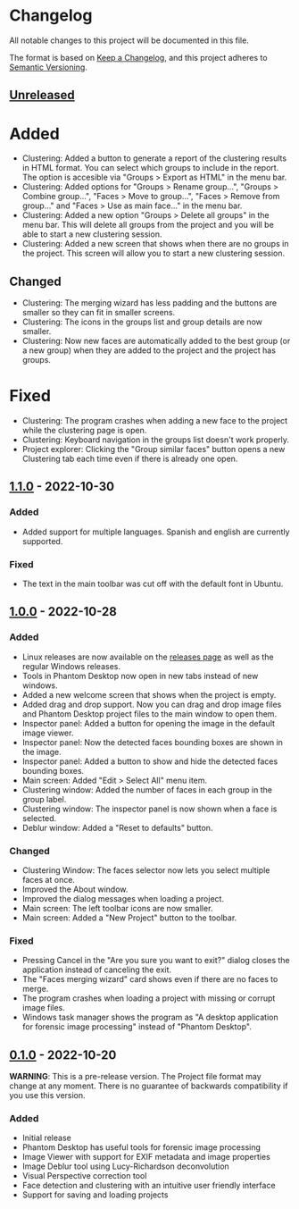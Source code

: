 # Changelog
All notable changes to this project will be documented in this file.

The format is based on [Keep a Changelog](https://keepachangelog.com/en/1.0.0/),
and this project adheres to [Semantic Versioning](https://semver.org/spec/v2.0.0.html).

## [Unreleased]

# Added

- Clustering: Added a button to generate a report of the clustering results in HTML format. You can select which groups to include in the report. The option is accesible via "Groups > Export as HTML" in the menu bar.
- Clustering: Added options for "Groups > Rename group...", "Groups > Combine group...", "Faces > Move to group...", "Faces > Remove from group..." and "Faces > Use as main face..." in the menu bar.
- Clustering: Added a new option "Groups > Delete all groups" in the menu bar. This will delete all groups from the project and you will be able to start a new clustering session.
- Clustering: Added a new screen that shows when there are no groups in the project. This screen will allow you to start a new clustering session.

## Changed

- Clustering: The merging wizard has less padding and the buttons are smaller so they can fit in smaller screens.
- Clustering: The icons in the groups list and group details are now smaller.
- Clustering: Now new faces are automatically added to the best group (or a new group) when they are added to the project and the project has groups.

# Fixed

- Clustering: The program crashes when adding a new face to the project while the clustering page is open.
- Clustering: Keyboard navigation in the groups list doesn't work properly.
- Project explorer: Clicking the "Group similar faces" button opens a new Clustering tab each time even if there is already one open.

## [1.1.0] - 2022-10-30

### Added

- Added support for multiple languages. Spanish and english are currently supported.

### Fixed

- The text in the main toolbar was cut off with the default font in Ubuntu.

## [1.0.0] - 2022-10-28

### Added

- Linux releases are now available on the [releases page](https://github.com/jhm-ciberman/phantom-desktop/releases) as well as the regular Windows releases.
- Tools in Phantom Desktop now open in new tabs instead of new windows.
- Added a new welcome screen that shows when the project is empty.
- Added drag and drop support. Now you can drag and drop image files and Phantom Desktop project files to the main window to open them.
- Inspector panel: Added a button for opening the image in the default image viewer.
- Inspector panel: Now the detected faces bounding boxes are shown in the image.
- Inspector panel: Added a button to show and hide the detected faces bounding boxes.
- Main screen: Added "Edit > Select All" menu item.
- Clustering window: Added the number of faces in each group in the group label.
- Clustering window: The inspector panel is now shown when a face is selected.
- Deblur window: Added a "Reset to defaults" button.

### Changed

- Clustering Window: The faces selector now lets you select multiple faces at once.
- Improved the About window.
- Improved the dialog messages when loading a project.
- Main screen: The left toolbar icons are now smaller.
- Main screen: Added a "New Project" button to the toolbar.

### Fixed

- Pressing Cancel in the "Are you sure you want to exit?" dialog closes the application instead of canceling the exit.
- The "Faces merging wizard" card shows even if there are no faces to merge.
- The program crashes when loading a project with missing or corrupt image files.
- Windows task manager shows the program as "A desktop application for forensic image processing" instead of "Phantom Desktop".

## [0.1.0] - 2022-10-20

**WARNING**: This is a pre-release version. The Project file format may change 
at any moment. There is no guarantee of backwards compatibility if you use this
version.

### Added

- Initial release
- Phantom Desktop has useful tools for forensic image processing
- Image Viewer with support for EXIF metadata and image properties
- Image Deblur tool using Lucy-Richardson deconvolution
- Visual Perspective correction tool
- Face detection and clustering with an intuitive user friendly interface
- Support for saving and loading projects


[Unreleased]: https://github.com/jhm-ciberman/phantom-desktop/compare/v0.1.0...HEAD
[1.1.0]: https://github.com/jhm-ciberman/phantom-desktop/compare/v1.0.0...v1.1.0
[1.0.0]: https://github.com/jhm-ciberman/phantom-desktop/compare/v0.1.0...v1.0.0
[0.1.0]: https://github.com/jhm-ciberman/phantom-desktop/releases/tag/v0.1.0
